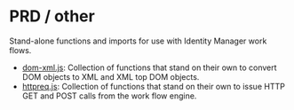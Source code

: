 # PRD / other
Stand-alone functions and imports for use with Identity Manager work flows.


* <a href="dom-xml.js">dom-xml.js</a>: Collection of functions that stand on their own to convert DOM objects to XML and XML top DOM objects.
* <a href="httpreq.js">httpreq.js</a>: Collection of functions that stand on their own to issue HTTP GET and POST calls from the work flow engine.
